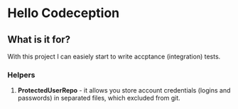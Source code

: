 # Hello Codeception

## What is it for?

With this project I can easiely start to write accptance (integration) tests.



### Helpers

1. **ProtectedUserRepo** - it allows you store account credentials (logins and passwords) in separated files, which excluded from git.
